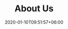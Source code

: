 ---
title: "About Us"
watermark: "About Us"
date: 2020-01-10T09:51:57+06:00
#shortDescription: "Cupidatat non proident sunt culpa qui officia deserunt mollit <br> anim idest laborum sed ut perspiciatis."
bgImage: "images/background/about.png"
description : "about wittylytics"
---